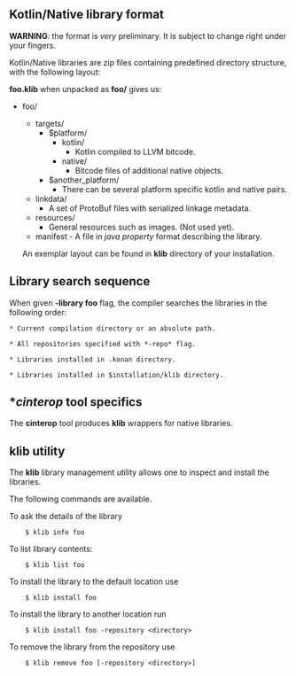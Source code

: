 ## Kotlin/Native library format

**WARNING**: the format is *very* preliminary. It is subject to change right under your fingers.

Kotlin/Native libraries are zip files containing predefined 
directory structure, with the following layout:

**foo.klib** when unpacked as **foo/** gives us:

  - foo/
    - targets/
      - $platform/
        - kotlin/
          - Kotlin compiled to LLVM bitcode.
        - native/
          - Bitcode files of additional native objects.
      - $another_platform/
        - There can be several platform specific kotlin and native pairs.
    - linkdata/
      - A set of ProtoBuf files with serialized linkage metadata.
    - resources/
      - General resources such as images. (Not used yet).
    - manifest - A file in *java property* format describing the library.

    An exemplar layout can be found in **klib** directory of your installation.

 ## Library search sequence

When given **-library foo** flag, the compiler searches the libraries in the following order:

    * Current compilation directory or an absolute path.

    * All repositories specified with *-repo* flag.

    * Libraries installed in .konan directory.

    * Libraries installed in $installation/klib directory.

  ## **cinterop* tool specifics

The **cinterop** tool produces **klib** wrappers for native libraries. 


  ## **klib** utility

The **klib** library management utility allows one to inspect and install the libraries.

The following commands are available.

To ask the details of the library 

        $ klib info foo

To list library contents:

        $ klib list foo

To install the library to the default location use

        $ klib install foo

To install the library to another location run

        $ klib install foo -repository <directory>

To remove the library from the repository use

        $ klib remove foo [-repository <directory>]

